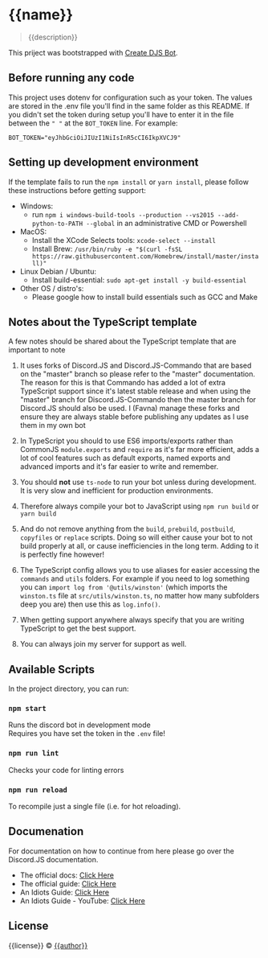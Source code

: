 # {{name}}

> {{description}}

This priject was bootstrapped with [Create DJS Bot](https://favware.tech/create-djsbot).

## Before running any code

This project uses dotenv for configuration such as your token. The values are stored in the .env file you'll find in the same folder as this README. If you didn't set the token during setup you'll have to enter it in the file between the `" "` at the `BOT_TOKEN` line. For example:

```dotenv
BOT_TOKEN="eyJhbGciOiJIUzI1NiIsInR5cCI6IkpXVCJ9"
```

## Setting up development environment

If the template fails to run the `npm install` or `yarn install`, please follow these instructions before getting support:

- Windows:
  - run `npm i windows-build-tools --production --vs2015 --add-python-to-PATH --global` in an administrative CMD or Powershell
- MacOS:
  - Install the XCode Selects tools: `xcode-select --install`
  - Install Brew: `/usr/bin/ruby -e "$(curl -fsSL https://raw.githubusercontent.com/Homebrew/install/master/install)"`
- Linux Debian / Ubuntu:
  - Install build-essential: `sudo apt-get install -y build-essential`
- Other OS / distro's:
  - Please google how to install build essentials such as GCC and Make

## Notes about the TypeScript template

A few notes should be shared about the TypeScript template that are important to note

1. It uses forks of Discord.JS and Discord.JS-Commando that are based on the "master" branch so please refer to the "master" documentation. The reason for this is that Commando has added a lot of extra TypeScript support since it's latest stable release and when using the "master" branch for Discord.JS-Commando then the master branch for Discord.JS should also be used. I (Favna) manage these forks and ensure they are always stable before publishing any updates as I use them in my own bot

2. In TypeScript you should to use ES6 imports/exports rather than CommonJS `module.exports` and `require` as it's far more efficient, adds a lot of cool features such as default exports, named exports and advanced imports and it's far easier to write and remember.

3. You should **not** use `ts-node` to run your bot unless during development. It is very slow and inefficient for production environments.

4. Therefore always compile your bot to JavaScript using `npm run build` or `yarn build`

5. And do not remove anything from the `build`, `prebuild`, `postbuild`, `copyfiles` or `replace` scripts. Doing so will either cause your bot to not build properly at all, or cause inefficiencies in the long term. Adding to it is perfectly fine however!

6. The TypeScript config allows you to use aliases for easier accessing the `commands` and `utils` folders. For example if you need to log something you can `import log from '@utils/winston'` (which imports the `winston.ts` file at `src/utils/winston.ts`, no matter how many subfolders deep you are) then use this as `log.info()`.

7. When getting support anywhere always specify that you are writing TypeScript to get the best support.

8. You can always join my server for support as well.

## Available Scripts

In the project directory, you can run:

### `npm start`

Runs the discord bot in development mode<br>
Requires you have set the token in the `.env` file!

### `npm run lint`

Checks your code for linting errors

### `npm run reload`

To recompile just a single file (i.e. for hot reloading).

## Documenation

For documentation on how to continue from here please go over the Discord.JS documentation.

- The official docs: [Click Here](https://discord.js.org/#/docs/main/stable/general/welcome)
- The official guide: [Click Here](https://discordjs.guide/)
- An Idiots Guide: [Click Here](https://anidiots.guide/)
- An Idiots Guide - YouTube: [Click Here](https://www.youtube.com/channel/UCLun-hgcYUgNvCCj4sIa-jA)

## License

{{license}} © [{{author}}](https://github.com/{{author}})
